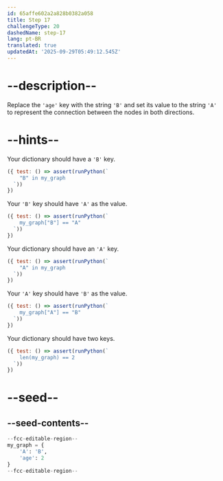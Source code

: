 ```yaml
---
id: 65affe602a2a828b0382a058
title: Step 17
challengeType: 20
dashedName: step-17
lang: pt-BR
translated: true
updatedAt: '2025-09-29T05:49:12.545Z'
---
```


# --description--

Replace the `'age'` key with the string `'B'` and set its value to the string `'A'` to represent the connection between the nodes in both directions.

# --hints--

Your dictionary should have a `'B'` key.

```js
({ test: () => assert(runPython(`
    "B" in my_graph
  `))
})
```

Your `'B'` key should have `'A'` as the value.

```js
({ test: () => assert(runPython(`
    my_graph["B"] == "A"
  `))
})
```

Your dictionary should have an `'A'` key.

```js
({ test: () => assert(runPython(`
    "A" in my_graph
  `))
})
```

Your `'A'` key should have `'B'` as the value.

```js
({ test: () => assert(runPython(`
    my_graph["A"] == "B"
  `))
})
```

Your dictionary should have two keys.

```js
({ test: () => assert(runPython(`
    len(my_graph) == 2
  `))
})
```

# --seed--

## --seed-contents--

```py
--fcc-editable-region--
my_graph = {
    'A': 'B',
    'age': 2
}
--fcc-editable-region--
```
